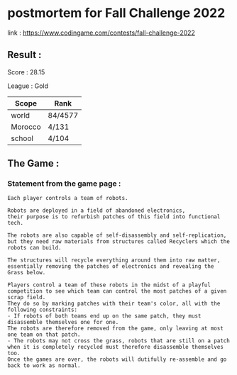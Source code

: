 # postmortem for Fall Challenge 2022

link : https://www.codingame.com/contests/fall-challenge-2022

## Result :

Score : 28.15

League : Gold

|  Scope  |  Rank   |
| ------- | ------- |
| world   | 84/4577 |
| Morocco |  4/131  |
| school  |  4/104  |

## The Game :
### Statement from the game page :
``` 
Each player controls a team of robots.

Robots are deployed in a field of abandoned electronics, 
their purpose is to refurbish patches of this field into functional tech.

The robots are also capable of self-disassembly and self-replication, 
but they need raw materials from structures called Recyclers which the robots can build.

The structures will recycle everything around them into raw matter, 
essentially removing the patches of electronics and revealing the Grass below.

Players control a team of these robots in the midst of a playful competition to see which team can control the most patches of a given scrap field. 
They do so by marking patches with their team's color, all with the following constraints:
- If robots of both teams end up on the same patch, they must disassemble themselves one for one. 
The robots are therefore removed from the game, only leaving at most one team on that patch.
- The robots may not cross the grass, robots that are still on a patch when it is completely recycled must therefore disassemble themselves too.
Once the games are over, the robots will dutifully re-assemble and go back to work as normal.
```